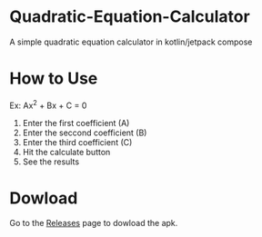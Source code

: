 # Quadratic-Equation-Calculator
 A simple quadratic equation calculator in kotlin/jetpack compose

# How to Use
Ex: Ax<sup>2</sup> + Bx + C = 0
1. Enter the first coefficient (A)
2. Enter the seccond coefficient (B)
3. Enter the third coefficient (C)
4. Hit the calculate button
5. See the results

# Dowload
 Go to the [Releases](https://github.com/Willian-Sousa/quadratic-equation-calculator/releases/tag/release) page to dowload the apk.
